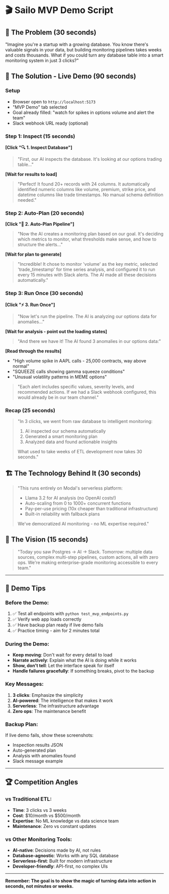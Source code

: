 # 🎬 Sailo MVP Demo Script

## 🎯 The Problem (30 seconds)

"Imagine you're a startup with a growing database. You know there's valuable signals in your data, but building monitoring pipelines takes weeks and costs thousands. What if you could turn any database table into a smart monitoring system in just 3 clicks?"

## 🚀 The Solution - Live Demo (90 seconds)

### Setup

- Browser open to `http://localhost:5173`
- "MVP Demo" tab selected
- Goal already filled: "watch for spikes in options volume and alert the team"
- Slack webhook URL ready (optional)

### Step 1: Inspect (15 seconds)

**[Click "🔍 1. Inspect Database"]**

> "First, our AI inspects the database. It's looking at our options trading table..."

**[Wait for results to load]**

> "Perfect! It found 20+ records with 24 columns. It automatically identified numeric columns like volume, premium, strike price, and datetime columns like trade timestamps. No manual schema definition needed."

### Step 2: Auto-Plan (20 seconds)

**[Click "🤖 2. Auto-Plan Pipeline"]**

> "Now the AI creates a monitoring plan based on our goal. It's deciding which metrics to monitor, what thresholds make sense, and how to structure the alerts..."

**[Wait for plan to generate]**

> "Incredible! It chose to monitor 'volume' as the key metric, selected 'trade_timestamp' for time series analysis, and configured it to run every 15 minutes with Slack alerts. The AI made all these decisions automatically."

### Step 3: Run Once (30 seconds)

**[Click "⚡ 3. Run Once"]**

> "Now let's run the pipeline. The AI is analyzing our options data for anomalies..."

**[Wait for analysis - point out the loading states]**

> "And there we have it! The AI found 3 anomalies in our options data:"

**[Read through the results]**

- "High volume spike in AAPL calls - 25,000 contracts, way above normal"
- "SQUEEZE calls showing gamma squeeze conditions"
- "Unusual volatility patterns in MEME options"

> "Each alert includes specific values, severity levels, and recommended actions. If we had a Slack webhook configured, this would already be in our team channel."

### Recap (25 seconds)

> "In 3 clicks, we went from raw database to intelligent monitoring:
>
> 1. AI inspected our schema automatically
> 2. Generated a smart monitoring plan
> 3. Analyzed data and found actionable insights
>
> What used to take weeks of ETL development now takes 30 seconds."

## 🏗️ The Technology Behind It (30 seconds)

> "This runs entirely on Modal's serverless platform:
>
> - Llama 3.2 for AI analysis (no OpenAI costs!)
> - Auto-scaling from 0 to 1000+ concurrent functions
> - Pay-per-use pricing (10x cheaper than traditional infrastructure)
> - Built-in reliability with fallback plans
>
> We've democratized AI monitoring - no ML expertise required."

## 🎯 The Vision (15 seconds)

> "Today you saw Postgres → AI → Slack. Tomorrow: multiple data sources, complex multi-step pipelines, custom actions, all with zero ops. We're making enterprise-grade monitoring accessible to every team."

---

## 🎪 Demo Tips

### Before the Demo:

1. ✅ Test all endpoints with `python test_mvp_endpoints.py`
2. ✅ Verify web app loads correctly
3. ✅ Have backup plan ready if live demo fails
4. ✅ Practice timing - aim for 2 minutes total

### During the Demo:

- **Keep moving**: Don't wait for every detail to load
- **Narrate actively**: Explain what the AI is doing while it works
- **Show, don't tell**: Let the interface speak for itself
- **Handle failures gracefully**: If something breaks, pivot to the backup

### Key Messages:

1. **3 clicks**: Emphasize the simplicity
2. **AI-powered**: The intelligence that makes it work
3. **Serverless**: The infrastructure advantage
4. **Zero ops**: The maintenance benefit

### Backup Plan:

If live demo fails, show these screenshots:

- Inspection results JSON
- Auto-generated plan
- Analysis with anomalies found
- Slack message example

---

## 🏆 Competition Angles

### vs Traditional ETL:

- **Time**: 3 clicks vs 3 weeks
- **Cost**: $10/month vs $500/month
- **Expertise**: No ML knowledge vs data science team
- **Maintenance**: Zero vs constant updates

### vs Other Monitoring Tools:

- **AI-native**: Decisions made by AI, not rules
- **Database-agnostic**: Works with any SQL database
- **Serverless-first**: Built for modern infrastructure
- **Developer-friendly**: API-first, no complex UIs

---

**Remember: The goal is to show the magic of turning data into action in seconds, not minutes or weeks.**
